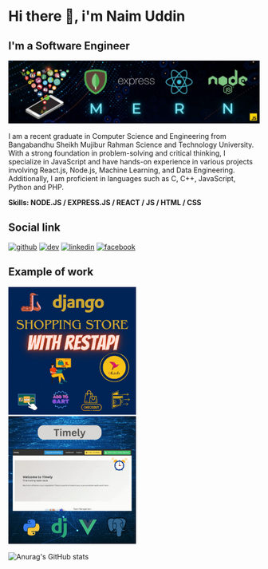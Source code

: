 # Hi there 👋, i'm Naim Uddin
## **I'm a Software Engineer**

![Software Engineer](https://github.com/naimuddin01/naimuddin01/blob/main/banner.jpg)

I am a recent graduate in Computer Science and Engineering from Bangabandhu Sheikh Mujibur Rahman Science and Technology University. With a strong foundation in problem-solving and critical thinking, I specialize in JavaScript and have hands-on experience in various projects involving React.js, Node.js, Machine Learning, and Data Engineering. Additionally, I am proficient in languages such as C, C++, JavaScript, Python and PHP.

**Skills: NODE.JS / EXPRESS.JS / REACT / JS / HTML / CSS**

## Social link
[<img src='https://cdn.jsdelivr.net/npm/simple-icons@3.0.1/icons/github.svg' alt='github' height='40'>](https://github.com/naimuddin01)  [<img src='https://cdn.jsdelivr.net/npm/simple-icons@3.0.1/icons/dev-dot-to.svg' alt='dev' height='40'>](https://dev.to/naimuddin01)  [<img src='https://cdn.jsdelivr.net/npm/simple-icons@3.0.1/icons/linkedin.svg' alt='linkedin' height='40'>](https://www.linkedin.com/in/https://www.linkedin.com/in/sharif-naim-uddin//)  [<img src='https://cdn.jsdelivr.net/npm/simple-icons@3.0.1/icons/facebook.svg' alt='facebook' height='40'>](https://www.facebook.com/https://www.facebook.com/BsmrstuNaimUddin/)  

## Example of work
<img src="https://github.com/AAhadNur/AAhadNur/blob/main/Daintree.gif" width="256"></img>
<img src="https://github.com/AAhadNur/AAhadNur/blob/main/Timely.gif" width="256"></img>



![Anurag's GitHub stats](https://github-readme-stats.vercel.app/api?username=naimuddin01&show_icons=true&theme=transparent)
